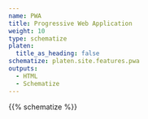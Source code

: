 ```yaml
---
name: PWA
title: Progressive Web Application
weight: 10
type: schematize
platen:
  title_as_heading: false
schematize: platen.site.features.pwa
outputs:
  - HTML
  - Schematize
---
```


{{% schematize %}}
